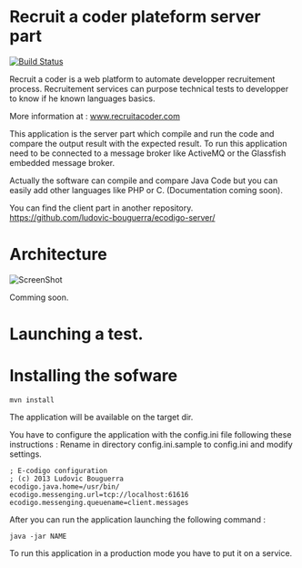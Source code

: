 Recruit a coder plateform server part
=====================================

[![Build Status](https://travis-ci.org/ludovic-bouguerra/ecodigo-server.png?branch=master)](https://travis-ci.org/ludovic-bouguerra/ecodigo-server)

Recruit a coder is a web platform to automate developper recruitement process. Recruitement services can purpose technical tests to developper to know if he known languages basics.

More information at : www.recruitacoder.com

This application is the server part which compile and run the code and compare the output result with the expected result. To run this application need to be connected to a message broker like ActiveMQ or the Glassfish embedded message broker.

Actually the software can compile and compare Java Code but you can easily add other languages like PHP or C. (Documentation coming soon).

You can find the client part in another repository. https://github.com/ludovic-bouguerra/ecodigo-server/


Architecture
=============

![ScreenShot](http://www.ludovicbouguerra.fr/wp-content/uploads/2013/09/presentation.png)

Comming soon.

Launching a test.
==================

Installing the sofware
======================
```
mvn install
```

The application will be available on the target dir.

You have to configure the application with the config.ini file following these instructions :
Rename in directory config.ini.sample to config.ini and modify settings.
```
; E-codigo configuration
; (c) 2013 Ludovic Bouguerra
ecodigo.java.home=/usr/bin/
ecodigo.messenging.url=tcp://localhost:61616
ecodigo.messenging.queuename=client.messages
```

After you can run the application launching the following command :
```
java -jar NAME 
```


To run this application in a production mode you have to put it on a service.
